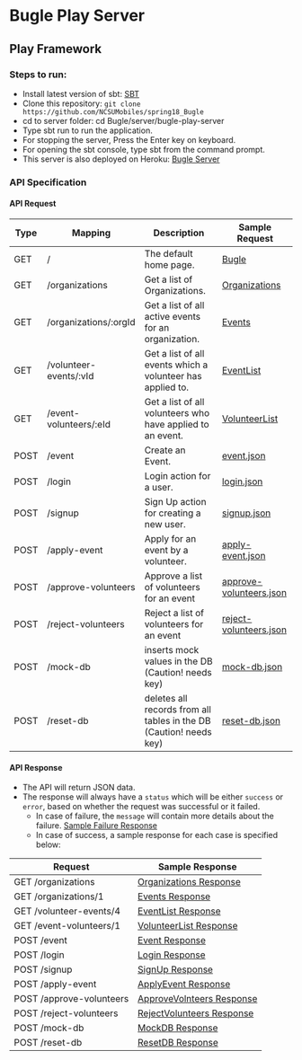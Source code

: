 # Bugle Play Server

## Play Framework

### Steps to run:

- Install latest version of sbt: [SBT](http://www.scala-sbt.org/download.html)
- Clone this repository: `git clone https://github.com/NCSUMobiles/spring18_Bugle`
- cd to server folder: cd Bugle/server/bugle-play-server
- Type sbt run to run the application.
- For stopping the server, Press the Enter key on keyboard.
- For opening the sbt console, type sbt from the command prompt.
- This server is also deployed on Heroku: [Bugle Server](https://bugle-pl-srv.herokuapp.com/)

### API Specification

#### API Request

| Type | Mapping | Description | Sample Request |
|---|---|---|---|
| GET | /                           | The default home page. | [Bugle](https://bugle-pl-srv.herokuapp.com/) |
| GET | /organizations              | Get a list of Organizations. | [Organizations](https://bugle-pl-srv.herokuapp.com/organizations) |
| GET | /organizations/:orgId       | Get a list of all active events for an organization. | [Events](https://bugle-pl-srv.herokuapp.com/organizations/1) |
| GET | /volunteer-events/:vId      | Get a list of all events which a volunteer has applied to. | [EventList](https://bugle-pl-srv.herokuapp.com/volunteer-events/4) |
| GET | /event-volunteers/:eId      | Get a list of all volunteers who have applied to an event. | [VolunteerList](https://bugle-pl-srv.herokuapp.com/event-volunteers/1) |
| POST | /event                     | Create an Event. | [event.json](sample-json/request/event.json) |
| POST | /login                     | Login action for a user. | [login.json](sample-json/request/login.json) |
| POST | /signup                    | Sign Up action for creating a new user. | [signup.json](sample-json/request/signup.json) |
| POST | /apply-event               | Apply for an event by a volunteer. | [apply-event.json](sample-json/request/apply-event.json) |
| POST | /approve-volunteers        | Approve a list of volunteers for an event | [approve-volunteers.json](sample-json/request/approve-volunteers.json) |
| POST | /reject-volunteers         | Reject a list of volunteers for an event | [reject-volunteers.json](sample-json/request/reject-volunteers.json) |
| POST | /mock-db                   | inserts mock values in the DB (Caution! needs key)  | [mock-db.json](sample-json/request/mock-db.json) |
| POST | /reset-db                  | deletes all records from all tables in the DB (Caution! needs key)  | [reset-db.json](sample-json/request/reset-db.json) |

#### API Response

- The API will return JSON data.
- The response will always have a `status` which will be either `success` or `error`, based on whether the request was successful or it failed.
  - In case of failure, the `message` will contain more details about the failure. [Sample Failure Response](sample-json/response/failure.json)
  - In case of success, a sample response for each case is specified below:
  
| Request | Sample Response |
|---|---|
| GET /organizations         | [Organizations Response](sample-json/response/organizations.json) |
| GET /organizations/1       | [Events Response](sample-json/response/events.json) |
| GET /volunteer-events/4    | [EventList Response](sample-json/response/volunteer-events.json) |
| GET /event-volunteers/1    | [VolunteerList Response](sample-json/response/event-volunteers.json) |
| POST /event                | [Event Response](sample-json/response/event.json) |
| POST /login                | [Login Response](sample-json/response/login.json) |
| POST /signup               | [SignUp Response](sample-json/response/signup.json) |
| POST /apply-event          | [ApplyEvent Response](sample-json/response/apply-event.json) |
| POST /approve-volunteers   | [ApproveVolnteers Response](sample-json/response/approve-volunteers.json) |
| POST /reject-volunteers    | [RejectVolunteers Response](sample-json/response/reject-volunteers.json) |
| POST /mock-db              | [MockDB Response](sample-json/response/mock-db.json) |
| POST /reset-db             | [ResetDB Response](sample-json/response/reset-db.json) |
